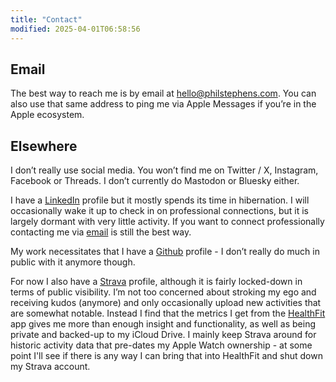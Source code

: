 ```yaml
---
title: "Contact"
modified: 2025-04-01T06:58:56
---
```


## Email

The best way to reach me is by email at [hello@philstephens.com](mailto:hello@philstephens.com). You can also use that same address to ping me via Apple Messages if you’re in the Apple ecosystem.

## Elsewhere

I don’t really use social media. You won’t find me on Twitter / X, Instagram, Facebook or Threads. I don’t currently do Mastodon or Bluesky either.

I have a [LinkedIn](https://linkedin.com/in/phil-stephens) profile but it mostly spends its time in hibernation. I will occasionally wake it up to check in on professional connections, but it is largely dormant with very little activity. If you want to connect professionally contacting me via [email](mailto:hello@philstephens.com) is still the best way.

My work necessitates that I have a [Github](https://github.com/theprivateer) profile - I don’t really do much in public with it anymore though.

For now I also have a [Strava](https://www.strava.com/athletes/389199) profile, although it is fairly locked-down in terms of public visibility. I’m not too concerned about stroking my ego and receiving kudos (anymore) and only occasionally upload new activities that are somewhat notable. Instead I find that the metrics I get from the [HealthFit](https://apps.apple.com/au/app/healthfit/id1202650514) app gives me more than enough insight and functionality, as well as being private and backed-up to my iCloud Drive. I mainly keep Strava around for historic activity data that pre-dates my Apple Watch ownership - at some point I'll see if there is any way I can bring that into HealthFit and shut down my Strava account.